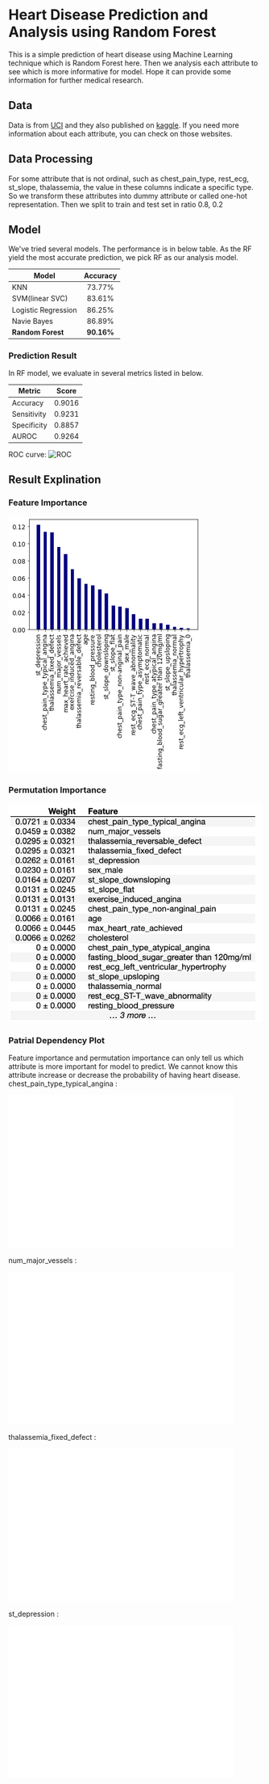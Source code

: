 # Heart Disease Prediction and Analysis using Random Forest
This is a simple prediction of heart disease using Machine Learning technique which is Random Forest here. Then we analysis each attribute to see which is more informative for model. Hope it can provide some information for further medical research.

## Data
Data is from [UCI](https://archive.ics.uci.edu/ml/datasets/Heart+Disease) and they also published on [kaggle](https://www.kaggle.com/ronitf/heart-disease-uci). If you need more information about each attribute, you can check on those websites. 

## Data Processing
For some attribute that is not ordinal, such as chest_pain_type, rest_ecg, st_slope, thalassemia, the value in these columns indicate a specific type. So we transform these attributes into dummy attribute or called one-hot representation.
Then we split to train and test set in ratio 0.8, 0.2
## Model
We've tried several models. The performance is in below table. As the RF yield the most accurate prediction, we pick RF as our analysis model.

| Model         | Accuracy      |
| ------------- |:-------------:|
| KNN |73.77%|
| SVM(linear SVC)|83.61%|
| Logistic Regression|86.25%|
|Navie Bayes|86.89%|
|**Random Forest**|**90.16%**|
### Prediction Result
In RF model, we evaluate in several metrics listed in below.

| Metric         | Score      |
| ------------- |:-------------:|
|Accuracy|0.9016|
|Sensitivity|0.9231|
|Specificity|0.8857|
|AUROC|0.9264|

ROC curve:
![ROC](/output_img/poc.png)

## Result Explination
### Feature Importance
![Feature Importance](/output_img/feature_importance.png)

### Permutation Importance
![Permutation Importance](/output_img/permutation_importance.png)

### Patrial Dependency Plot
Feature importance and permutation importance can only tell us which attribute is more important for model to predict. We cannot know this attribute increase or decrease the probability of having heart disease.
chest_pain_type_typical_angina :

![chest_pain_type_typical_angina](/output_img/pdp_chest_pain_type_typical_angina.png)

num_major_vessels :

![num_major_vessels](/output_img/pdp_num_major_vessels.png)

thalassemia_fixed_defect :

![thalassemia_fixed_defect](/output_img/pdp_thalassemia_fixed_defect.png)

st_depression :

![st_depression](/output_img/pdp_st_depression.png)
